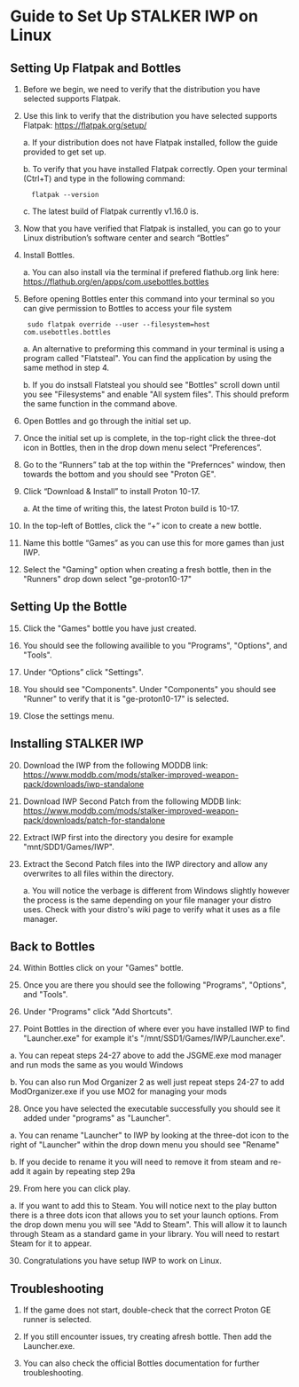 # Guide to Set Up STALKER IWP on Linux

## Setting Up Flatpak and Bottles

1. Before we begin, we need to verify that the distribution you have selected supports Flatpak.

2. Use this link to verify that the distribution you have selected supports Flatpak:
   https://flatpak.org/setup/

   a. If your distribution does not have Flatpak installed, follow the guide provided to get set up.

   b. To verify that you have installed Flatpak correctly. Open your terminal (Ctrl+T) and type in the following command:

         flatpak --version
   
   c. The latest build of Flatpak currently v1.16.0 is.

4. Now that you have verified that Flatpak is installed, you can go to your Linux distribution’s software center and search “Bottles”

5. Install Bottles.

   a. You can also install via the terminal if prefered flathub.org link here: 
   https://flathub.org/en/apps/com.usebottles.bottles
   

7. Before opening Bottles enter this command into your terminal so you can give permission to Bottles to access your file system

        sudo flatpak override --user --filesystem=host com.usebottles.bottles
   
      a. An alternative to preforming this command in your terminal is using a program called "Flatsteal". You can find the application by using the same method in step 4.
   
      b. If you do instsall Flatsteal you should see "Bottles" scroll down until you see "Filesystems" and enable "All system files". This should preform the same function in the command above. 
   
9. Open Bottles and go through the initial set up.

10. Once the initial set up is complete, in the top-right click the three-dot icon in Bottles, then in the drop down menu select “Preferences”.

11. Go to the “Runners” tab at the top within the "Prefernces" window, then towards the bottom and you should see "Proton GE". 

12. Click “Download & Install” to install Proton 10-17.

    a. At the time of writing this, the latest Proton build is 10-17.

13. In the top-left of Bottles, click the “+” icon to create a new bottle.

14. Name this bottle “Games” as you can use this for more games than just IWP.

15. Select the "Gaming" option when creating a fresh bottle, then in the "Runners" drop down select "ge-proton10-17"



## Setting Up the Bottle

15. Click the "Games" bottle you have just created.

16. You should see the following availible to you "Programs", "Options", and "Tools".

17. Under “Options” click "Settings".

18. You should see "Components". Under "Components" you should see "Runner" to verify that it is "ge-proton10-17" is selected.

19. Close the settings menu.


## Installing STALKER IWP

20. Download the IWP from the following MODDB link:
    https://www.moddb.com/mods/stalker-improved-weapon-pack/downloads/iwp-standalone

21. Download IWP Second Patch from the following MDDB link:
    https://www.moddb.com/mods/stalker-improved-weapon-pack/downloads/patch-for-standalone

22. Extract IWP first into the directory you desire for example "mnt/SDD1/Games/IWP".

23. Extract the Second Patch files into the IWP directory and allow any overwrites to all files within the directory.

     a. You will notice the verbage is different from Windows slightly however the process is the same depending on your file manager your distro uses. Check with your distro's wiki page to verify what it uses as a file manager.

## Back to Bottles

24.  Within Bottles click on your "Games" bottle.

25.  Once you are there you should see the following "Programs", "Options", and "Tools".

26.  Under "Programs" click "Add Shortcuts".

27.  Point Bottles in the direction of where ever you have installed IWP to find "Launcher.exe" for example it's "/mnt/SSD1/Games/IWP/Launcher.exe".

   a. You can repeat steps 24-27 above to add the JSGME.exe mod manager and run mods the same as you would Windows
    
   b. You can also run Mod Organizer 2 as well just repeat steps 24-27 to add ModOrganizer.exe if you use MO2 for managing your mods

28. Once you have selected the executable successfully you should see it added under "programs" as "Launcher".

   a. You can rename "Launcher" to IWP by looking at the three-dot icon to the right of "Launcher" within the drop down menu you should see "Rename"
   
   b. If you decide to rename it you will need to remove it from steam and re-add it again by repeating step 29a

29. From here you can click play.

   a. If you want to add this to Steam. You will notice next to the play button there is a three dots icon that allows you to set your launch options. From the drop down menu you will see "Add to Steam". This will allow it to launch through Steam as a standard game in your library. You will need to restart Steam for it to appear.

30. Congratulations you have setup IWP to work on Linux.


## Troubleshooting

1. If the game does not start, double-check that the correct Proton GE runner is selected.

2. If you still encounter issues, try creating afresh bottle. Then add the Launcher.exe.

3. You can also check the official Bottles documentation for further troubleshooting.
